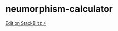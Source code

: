 # neumorphism-calculator

[Edit on StackBlitz ⚡️](https://stackblitz.com/edit/neumorphism-calculator)